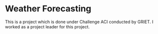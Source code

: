 # Weather Forecasting
This is a project which is done under Challenge ACI conducted by GRIET. I worked as a project leader for this project. 
